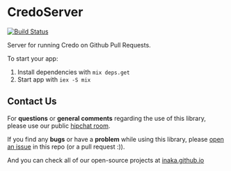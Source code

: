 # CredoServer

[![Build Status](https://travis-ci.org/inaka/credo_server.svg?branch=master)](https://travis-ci.org/inaka/credo_server)

Server for running Credo on Github Pull Requests.

To start your app:

  1. Install dependencies with `mix deps.get`
  2. Start app with `iex -S mix`

## Contact Us

For **questions** or **general comments** regarding the use of this library,
please use our public [hipchat room](http://inaka.net/hipchat).

If you find any **bugs** or have a **problem** while using this library, please
[open an issue](https://github.com/inaka/credo_server/issues/new) in this repo (or a pull request :)).

And you can check all of our open-source projects at
[inaka.github.io](http://inaka.github.io)
